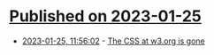 # [Published on 2023-01-25](index.md)

* [2023-01-25, 11:56:02](https://news.ycombinator.com/item?id=34517214) - [The CSS at w3.org is gone](https://www.w3.org/)
